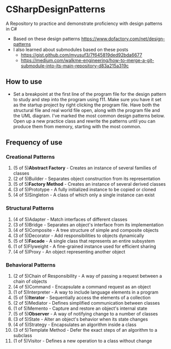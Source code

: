 # CSharpDesignPatterns
A Repository to practice and demonstrate proficiency with design patterns in C#

- Based on these design patterns https://www.dofactory.com/net/design-patterns
- I also learned about submodules based on these posts
   - https://gist.github.com/myusuf3/7f645819ded92bda6677
   - https://medium.com/walkme-engineering/how-to-merge-a-git-submodule-into-its-main-repository-d83a215a319c

## How to use
- Set a breakpoint at the first line of the program file for the design pattern to study and step into the program using f11. Make sure you have it set as the startup project by right clicking the program file. Have both the structural file and real world file open, along with the program file and the UML diagram. I've marked the most common design patterns below. Open up a new practice class and rewrite the patterns until you can produce them from memory, starting with the most common. 


## Frequency of use
### Creational Patterns
1. (5 of 5)**Abstract Factory** - Creates an instance of several families of classes
2. (2 of 5)Builder - Separates object construction from its representation
3. (5 of 5)**Factory Method** - Creates an instance of several derived classes
4. (3 of 5)Prototype - A fully initialized instance to be copied or cloned
5. (4 of 5)Singleton - A class of which only a single instance can exist

### Structural Patterns
1. (4 of 5)Adapter - Match interfaces of different classes
2. (3 of 5)Bridge - Separates an object's interface from its implementation
3. (4 of 5)Composite - A tree structure of simple and composite objects
4. (3 of 5)Decorator - Add responsibilities to objects dynamically
5. (5 of 5)**Facade** - A single class that represents an entire subsystem
6. (1 of 5)Flyweight - A fine-grained instance used for efficient sharing
7. (4 of 5)Proxy - An object representing another object

### Behavioral Patterns
1. (2 of 5)Chain of Responsibility - A way of passing a request between a chain of objects
2. (4 of 5)Command - Encapsulate a command request as an object
3. (1 of 5)Interpreter - A way to include language elements in a program
4. (5 of 5)**Iterator** - Sequentially access the elements of a collection
5. (2 of 5)Mediator - Defines simplified communication between classes
6. (1 of 5)Memento - Capture and restore an object's internal state
7. (5 of 5)**Observer** - A way of notifying change to a number of classes
8. (3 of 5)State - Alter an object's behavior when its state changes
9. (4 of 5)Strategy - Encapsulates an algorithm inside a class
10. (3 of 5)Template Method - Defer the exact steps of an algorithm to a subclass
11. (1 of 5)Visitor - Defines a new operation to a class without change
